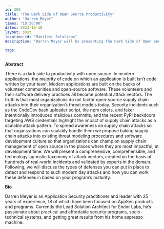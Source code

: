```yaml
---
id: 308
title: "The Dark Side of Open Source Productivity"
author: "Darren Meyer"
times: "18:30:00"
dates: 2023-10-10
layout: post
location-id: "Manifest Solutions"
description: "Darren Meyer will be presenting The Dark Side of Open Source Productivity."

tags: 
---
```


**Abstract**

There is a dark side to productivity with open source. In modern applications, the majority of code on which an application is built isn’t code written by your team. Modern applications are built on the backs of volunteer communities and open-source software. These volunteers and their software delivery practices all become potential attack vectors. The truth is that most organizations do not factor open-source supply chain attacks into their organization’s threat models today. Security incidents such as the CodeCov bash uploader script, the npm colors, and faker intentionally introduced malicious commits, and the recent PyPi backdoors targeting AWS credentials highlight the impact of supply chain attacks as a scalable attack pattern. To spread awareness on supply chain attacks so that organizations can scalably handle them we propose baking supply chain attacks into existing threat modeling procedures and software development culture so that organizations can champion supply chain management of open source in the places where they are most impactful, at development time. We will present a comprehensive, comprehensible, and technology-agnostic taxonomy of attack vectors, created on the basis of hundreds of real-world incidents and validated by experts in the domain. Following, we will discuss the types of defenses you can put in place to detect and respond to such modern day attacks and how you can work these defenses in based on your program’s maturity.

**Bio**

Darren Meyer is an Application Security practitioner and leader with 25 years of experience, 18 of which have been focused on AppSec products and programs. Currently the Lead Solution Architect for Endor Labs, he’s passionate about practical and affordable security programs, socio-technical systems, and getting great results from his home espresso machine.